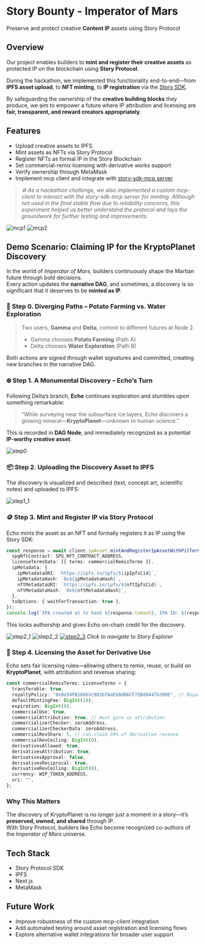 # Story Bounty - Imperator of Mars

Preserve and protect creative **Content IP** assets using Story Protocol

## Overview

Our project enables builders to **mint and register their creative assets** as protected IP on the blockchain using **Story Protocol**.

During the hackathon, we implemented this functionality end-to-end—from **IPFS asset upload**, to **NFT minting**, to **IP registration** via the [Story SDK](https://github.com/storyprotocol/sdk).

By safeguarding the ownership of the **creative building blocks** they produce, we aim to empower a future where IP attribution and licensing are **fair, transparent, and reward creators appropriately**.

## Features

- Upload creative assets to IPFS
- Mint assets as NFTs via Story Protocol
- Register NFTs as formal IP in the Story Blockchain
- Set commercial-remix licensing with derivative works support
- Verify ownership through MetaMask
- Implement mcp client and integrate with [story-sdk-mcp server](https://github.com/piplabs/story-mcp-hub)

> _⚙️ As a hackathon challenge, we also implemented a custom mcp-client to interact with the story-sdk-mcp server for minting. Although not used in the final stable flow due to reliability concerns, this experiment helped us better understand the protocol and lays the groundwork for further testing and improvements._

![mcp1](./image/3_1_mcp.png)
![mcp2](./image/3_2_mcp.png)

## Demo Scenario: Claiming IP for the KryptoPlanet Discovery

In the world of _Imperator of Mars_, builders continuously shape the Martian future through bold decisions.  
Every action updates the **narrative DAG**, and sometimes, a discovery is so significant that it deserves to be **minted as IP**.

### 🧭 Step 0. Diverging Paths – Potato Farming vs. Water Exploration

> Two users, **Gamma** and **Delta**, commit to different futures at Node 2.
>
> - Gamma chooses **Potato Farming** (Path A)
> - Delta chooses **Water Exploration** (Path B)

Both actions are signed through wallet signatures and committed, creating new branches in the narrative DAG.

### ❄️ Step 1. A Monumental Discovery – Echo’s Turn

Following Delta’s branch, **Echo** continues exploration and stumbles upon something remarkable:

> “While surveying near the subsurface ice layers, Echo discovers a glowing mineral—**KryptoPlanet**—unknown to human science.”

This is recorded in **DAG Node**, and immediately recognized as a potential **IP-worthy creative asset**.

![step0](./image/0_discover_asset.png)

### 📦 Step 2. Uploading the Discovery Asset to IPFS

The discovery is visualized and described (text, concept art, scientific notes) and uploaded to IPFS:

![step1_1](./image/1_1_upload_ipfs.png)

### 🪙 Step 3. Mint and Register IP via Story Protocol

Echo mints the asset as an NFT and formally registers it as IP using the Story SDK:

```ts
const response = await client.ipAsset.mintAndRegisterIpAssetWithPilTerms({
  spgNftContract: SPG_NFT_CONTRACT_ADDRESS,
  licenseTermsData: [{ terms: commercialRemixTerms }],
  ipMetadata: {
    ipMetadataURI: `https://ipfs.io/ipfs/${ipIpfsCid}`,
    ipMetadataHash: `0x${ipMetadataHash}`,
    nftMetadataURI: `https://ipfs.io/ipfs/${nftIpfsCid}`,
    nftMetadataHash: `0x${nftMetadataHash}`,
  },
  txOptions: { waitForTransaction: true },
});
console.log(`IPA created at tx hash ${response.txHash}, IPA ID: ${response.ipId}`);
```

This locks authorship and gives Echo on-chain credit for the discovery.

![step2_1](./image/2_1_mint_register_ip.png)
![step2_2](./image/2_2_metamask.png)
[![step2_3](./image/2_3_story_explorer.png)](https://aeneid.explorer.story.foundation/ipa/0x343424AB42d181FA34b10B53c9702cD2c30D2082)
_Click to navigate to Story Explorer_

### 📄 Step 4. Licensing the Asset for Derivative Use

Echo sets fair licensing rules—allowing others to remix, reuse, or build on **KryptoPlanet**, with attribution and revenue sharing:

```ts
const commercialRemixTerms: LicenseTerms = {
  transferable: true,
  royaltyPolicy: "0xBe54FB168b3c982b7AaE60dB6CF75Bd8447b390E", // RoyaltyPolicyLAP address from https://docs.story.foundation/docs/deployed-smart-contracts
  defaultMintingFee: BigInt(10),
  expiration: BigInt(0),
  commercialUse: true,
  commercialAttribution: true, // must give us attribution
  commercializerChecker: zeroAddress,
  commercializerCheckerData: zeroAddress,
  commercialRevShare: 5, // can claim 50% of derivative revenue
  commercialRevCeiling: BigInt(0),
  derivativesAllowed: true,
  derivativesAttribution: true,
  derivativesApproval: false,
  derivativesReciprocal: true,
  derivativeRevCeiling: BigInt(0),
  currency: WIP_TOKEN_ADDRESS,
  uri: "",
};
```

### Why This Matters

The discovery of KryptoPlanet is no longer just a moment in a story—it’s **preserved, owned, and shared** through IP.  
With Story Protocol, builders like Echo become recognized co-authors of the _Imperator of Mars_ universe.

## Tech Stack

- Story Protocol SDK
- IPFS
- Next.js
- MetaMask

## Future Work

- Improve robustness of the custom mcp-client integration
- Add automated testing around asset registration and licensing flows
- Explore alternative wallet integrations for broader user support
